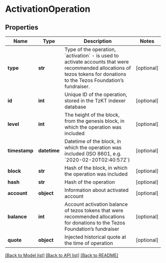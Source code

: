 # ActivationOperation

## Properties
Name | Type | Description | Notes
------------ | ------------- | ------------- | -------------
**type** | **str** | Type of the operation, &#x60;activation&#x60; - is used to activate accounts that were recommended allocations of tezos tokens for donations to the Tezos Foundation’s fundraiser. | [optional] 
**id** | **int** | Unique ID of the operation, stored in the TzKT indexer database | [optional] 
**level** | **int** | The height of the block, from the genesis block, in which the operation was included | [optional] 
**timestamp** | **datetime** | Datetime of the block, in which the operation was included (ISO 8601, e.g. &#x60;2020-02-20T02:40:57Z&#x60;) | [optional] 
**block** | **str** | Hash of the block, in which the operation was included | [optional] 
**hash** | **str** | Hash of the operation | [optional] 
**account** | **object** | Information about activated account | [optional] 
**balance** | **int** | Account activation balance of tezos tokens that were recommended allocations for donations to the Tezos Foundation’s fundraiser | [optional] 
**quote** | **object** | Injected historical quote at the time of operation | [optional] 

[[Back to Model list]](../README.md#documentation-for-models) [[Back to API list]](../README.md#documentation-for-api-endpoints) [[Back to README]](../README.md)

